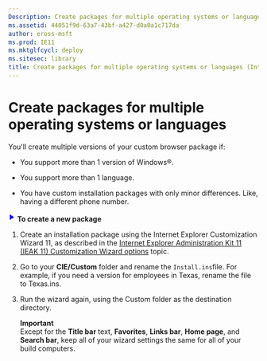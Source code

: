 ```yaml
---
Description: Create packages for multiple operating systems or languages
ms.assetid: 44051f9d-63a7-43bf-a427-d0a0a1c717da
author: eross-msft
ms.prod: IE11
ms.mktglfcycl: deploy
ms.sitesec: library
title: Create packages for multiple operating systems or languages (Internet Explorer 11 for IT Pros)
---
```


# Create packages for multiple operating systems or languages
You'll create multiple versions of your custom browser package if:

-   You support more than 1 version of Windows®.

-   You support more than 1 language.

-   You have custom installation packages with only minor differences. Like, having a different phone number.

 ![](images/wedge.gif) **To create a new package**

1.  Create an installation package using the Internet Explorer Customization Wizard 11, as described in the [Internet Explorer Administration Kit 11 (IEAK 11) Customization Wizard options](../ie11-ieak/ieak11-wizard-custom-options.md) topic.

2.  Go to your **CIE/Custom** folder and rename the `Install.ins`file. For example, if you need a version for employees in Texas, rename the file to Texas.ins.

3.  Run the wizard again, using the Custom folder as the destination directory.<p>
**Important**<br>
Except for the **Title bar** text, **Favorites**, **Links bar**, **Home page**, and **Search bar**, keep all of your wizard settings the same for all of your build computers.

     

 

 



